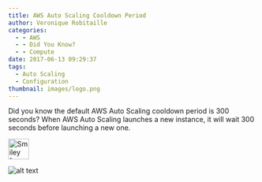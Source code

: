 ```yaml
---
title: AWS Auto Scaling Cooldown Period 
author: Veronique Robitaille
categories:
  - - AWS
  - - Did You Know?
  - - Compute
date: 2017-06-13 09:29:37
tags:
  - Auto Scaling
  - Configuration
thumbnail: images/logo.png
---
```

Did you know the default AWS Auto Scaling cooldown period is 300 seconds?  When AWS Auto Scaling launches a new instance, it will wait 300 seconds before launching a new one.

<img src="/images/logo.png" alt="Smiley face" height="42" width="42">

![alt text](/images/logo-corp-red.png)
